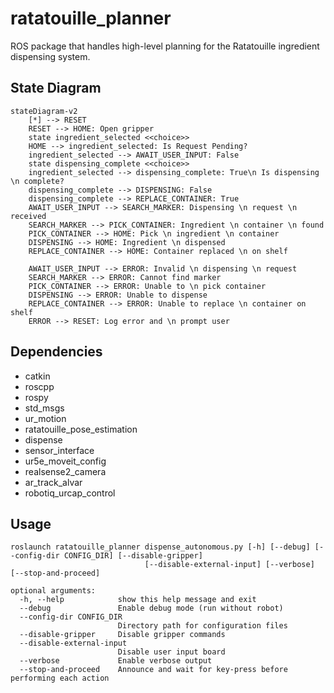 # ratatouille_planner

ROS package that handles high-level planning for the Ratatouille ingredient dispensing system.

## State Diagram

```mermaid
stateDiagram-v2
    [*] --> RESET
    RESET --> HOME: Open gripper
    state ingredient_selected <<choice>>
    HOME --> ingredient_selected: Is Request Pending?
    ingredient_selected --> AWAIT_USER_INPUT: False
    state dispensing_complete <<choice>>
    ingredient_selected --> dispensing_complete: True\n Is dispensing \n complete?
    dispensing_complete --> DISPENSING: False
    dispensing_complete --> REPLACE_CONTAINER: True
    AWAIT_USER_INPUT --> SEARCH_MARKER: Dispensing \n request \n received
    SEARCH_MARKER --> PICK_CONTAINER: Ingredient \n container \n found
    PICK_CONTAINER --> HOME: Pick \n ingredient \n container
    DISPENSING --> HOME: Ingredient \n dispensed
    REPLACE_CONTAINER --> HOME: Container replaced \n on shelf

    AWAIT_USER_INPUT --> ERROR: Invalid \n dispensing \n request
    SEARCH_MARKER --> ERROR: Cannot find marker
    PICK_CONTAINER --> ERROR: Unable to \n pick container
    DISPENSING --> ERROR: Unable to dispense
    REPLACE_CONTAINER --> ERROR: Unable to replace \n container on shelf
    ERROR --> RESET: Log error and \n prompt user
```

## Dependencies

- catkin
- roscpp
- rospy
- std_msgs
- ur_motion
- ratatouille_pose_estimation
- dispense
- sensor_interface
- ur5e_moveit_config
- realsense2_camera
- ar_track_alvar
- robotiq_urcap_control

## Usage

```
roslaunch ratatouille_planner dispense_autonomous.py [-h] [--debug] [--config-dir CONFIG_DIR] [--disable-gripper]
                              [--disable-external-input] [--verbose] [--stop-and-proceed]

optional arguments:
  -h, --help            show this help message and exit
  --debug               Enable debug mode (run without robot)
  --config-dir CONFIG_DIR
                        Directory path for configuration files
  --disable-gripper     Disable gripper commands
  --disable-external-input
                        Disable user input board
  --verbose             Enable verbose output
  --stop-and-proceed    Announce and wait for key-press before performing each action

```
